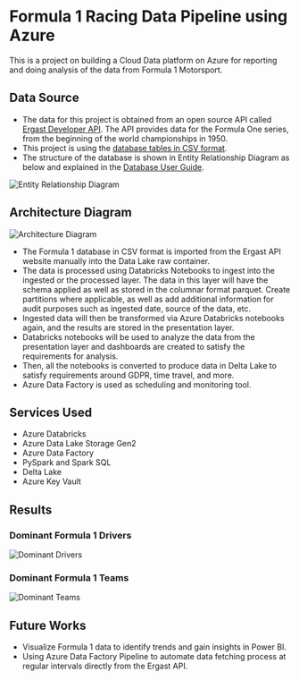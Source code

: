 # Formula 1 Racing Data Pipeline using Azure
This is a project on building a Cloud Data platform on Azure for reporting and doing analysis of the data from Formula 1 Motorsport.

## Data Source
- The data for this project is obtained from an open source API called [Ergast Developer API](http://ergast.com/mrd/). The API provides data for the Formula One series, from the beginning of the world championships in 1950.
- This project is using the [database tables in CSV format](http://ergast.com/mrd/db/#csv).
- The structure of the database is shown in Entity Relationship Diagram as below and explained in the [Database User Guide](http://ergast.com/docs/f1db_user_guide.txt).

![Entity Relationship Diagram](https://github.com/atikahhrn/formula1-project/assets/108443483/dcd75408-b56f-493a-8fb3-bca9e8125220)

## Architecture Diagram

![Architecture Diagram](https://github.com/atikahhrn/formula1-project/assets/108443483/b024fcb9-5958-41a2-b40f-028fb8dfaabc)

- The Formula 1 database in CSV format is imported from the Ergast API website manually into the Data Lake raw container.
- The data is processed using Databricks Notebooks to ingest into the ingested or the processed layer. The data in this layer will have the schema applied as well as stored in the columnar format parquet. Create partitions where applicable, as well as add additional information for audit purposes such as ingested date, source of the data, etc.
- Ingested data will then be transformed via Azure Databricks notebooks again, and the results are stored in the presentation layer. 
- Databricks notebooks will be used to analyze the data from the presentation layer and dashboards are created to satisfy the requirements for analysis.
- Then, all the notebooks is converted to produce data in Delta Lake to satisfy requirements around GDPR, time travel, and more.
- Azure Data Factory is used as scheduling and monitoring tool.

## Services Used
- Azure Databricks
- Azure Data Lake Storage Gen2
- Azure Data Factory
- PySpark and Spark SQL
- Delta Lake
- Azure Key Vault

## Results
### Dominant Formula 1 Drivers
![Dominant Drivers](https://github.com/atikahhrn/formula1-project/assets/108443483/4afc639a-a096-4720-a64c-7f90c30564cf)

### Dominant Formula 1 Teams
![Dominant Teams](https://github.com/atikahhrn/formula1-project/assets/108443483/575e388c-55a5-4994-9075-26447ea9fbcd)

## Future Works
- Visualize Formula 1 data to identify trends and gain insights in Power BI.
- Using Azure Data Factory Pipeline to automate data fetching process at regular intervals directly from the Ergast API.
